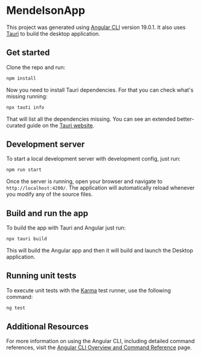 # MendelsonApp

This project was generated using [Angular CLI](https://github.com/angular/angular-cli) version 19.0.1. It also uses [Tauri](https://v2.tauri.app/) to build the desktop application.

## Get started

Clone the repo and run:

```bash
npm install
```

Now you need to install Tauri dependencies. For that you can check what's missing running:

```bash
npx tauti info
```

That will list all the dependencies missing. You can see an extended better-curated guide on the [Tauri website](https://v2.tauri.app/start/prerequisites/).

## Development server

To start a local development server with development config, just run:

```bash
npm run start
```

Once the server is running, open your browser and navigate to `http://localhost:4200/`. The application will automatically reload whenever you modify any of the source files.

## Build and run the app

To build the app with Tauri and Angular just run:

```bash
npx tauri build
```

This will build the Angular app and then it will build and launch the Desktop application.

## Running unit tests

To execute unit tests with the [Karma](https://karma-runner.github.io) test runner, use the following command:

```bash
ng test
```

## Additional Resources

For more information on using the Angular CLI, including detailed command references, visit the [Angular CLI Overview and Command Reference](https://angular.dev/tools/cli) page.
